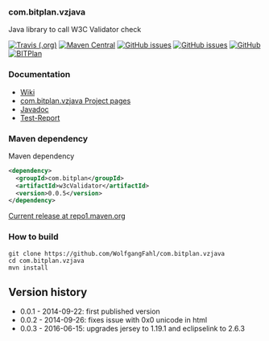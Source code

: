 ### com.bitplan.vzjava
Java library to call W3C Validator check

[![Travis (.org)](https://img.shields.io/travis/WolfgangFahl/com.bitplan.vzjava.svg)](https://travis-ci.org/WolfgangFahl/com.bitplan.vzjava)
[![Maven Central](https://img.shields.io/maven-central/v/com.bitplan/w3cValidator.svg)](https://search.maven.org/artifact/com.bitplan/w3cValidator/0.0.5/jar)
[![GitHub issues](https://img.shields.io/github/issues/WolfgangFahl/com.bitplan.vzjava.svg)](https://github.com/WolfgangFahl/com.bitplan.vzjava/issues)
[![GitHub issues](https://img.shields.io/github/issues-closed/WolfgangFahl/com.bitplan.vzjava.svg)](https://github.com/WolfgangFahl/com.bitplan.vzjava/issues/?q=is%3Aissue+is%3Aclosed)
[![GitHub](https://img.shields.io/github/license/WolfgangFahl/com.bitplan.vzjava.svg)](https://www.apache.org/licenses/LICENSE-2.0)
[![BITPlan](http://wiki.bitplan.com/images/wiki/thumb/3/38/BITPlanLogoFontLessTransparent.png/198px-BITPlanLogoFontLessTransparent.png)](http://www.bitplan.com)

### Documentation
* [Wiki]()
* [com.bitplan.vzjava Project pages](https://WolfgangFahl.github.io/w3cValidator)
* [Javadoc](https://WolfgangFahl.github.io/w3cValidator/apidocs/index.html)
* [Test-Report](https://WolfgangFahl.github.io/w3cValidator/surefire-report.html)
### Maven dependency

Maven dependency
```xml
<dependency>
  <groupId>com.bitplan</groupId>
  <artifactId>w3cValidator</artifactId>
  <version>0.0.5</version>
</dependency>
```

[Current release at repo1.maven.org](http://repo1.maven.org/maven2/com/bitplan/w3cValidator/0.0.5/)

### How to build
```
git clone https://github.com/WolfgangFahl/com.bitplan.vzjava
cd com.bitplan.vzjava
mvn install
```
## Version history
* 0.0.1 - 2014-09-22: first published version
* 0.0.2 - 2014-09-26: fixes issue with 0x0 unicode in html 
* 0.0.3 - 2016-06-15: upgrades jersey to 1.19.1 and eclipselink to 2.6.3
